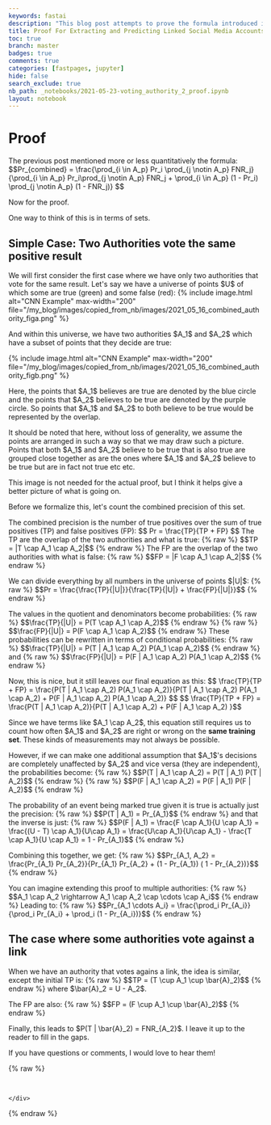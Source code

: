 ```yaml
---
keywords: fastai
description: "This blog post attempts to prove the formula introduced in 'Extracting and Predicting Linked Social Media Accounts'"
title: Proof For Extracting and Predicting Linked Social Media Accounts
toc: true
branch: master
badges: true
comments: true
categories: [fastpages, jupyter]
hide: false
search_exclude: true
nb_path: _notebooks/2021-05-23-voting_authority_2_proof.ipynb
layout: notebook
---
```


<!--
#################################################
### THIS FILE WAS AUTOGENERATED! DO NOT EDIT! ###
#################################################
# file to edit: _notebooks/2021-05-23-voting_authority_2_proof.ipynb
-->

<div class="container" id="notebook-container">
        
<div class="cell border-box-sizing text_cell rendered"><div class="inner_cell">
<div class="text_cell_render border-box-sizing rendered_html">
<h1 id="Proof">Proof<a class="anchor-link" href="#Proof"> </a></h1><p>The previous post mentioned more or less quantitatively the formula:
$$Pr_{combined} = \frac{\prod_{i \in A_p} Pr_i \prod_{j \notin A_p} FNR_j}
{\prod_{i \in A_p} Pr_i\prod_{j \notin A_p} FNR_j + \prod_{i \in A_p} (1 - Pr_i) \prod_{j \notin A_p} (1 - FNR_j)}
$$</p>
<p>Now for the proof.</p>
<p>One way to think of this is in terms of sets.</p>

</div>
</div>
</div>
<div class="cell border-box-sizing text_cell rendered"><div class="inner_cell">
<div class="text_cell_render border-box-sizing rendered_html">
<h2 id="Simple-Case:-Two-Authorities-vote-the-same-positive-result">Simple Case: Two Authorities vote the same positive result<a class="anchor-link" href="#Simple-Case:-Two-Authorities-vote-the-same-positive-result"> </a></h2><p>We will first consider the first case where we have only two authorities that vote for the same result. Let's say we have a universe of points $U$ of which some are true (green) and some false (red):
{% include image.html alt="CNN Example" max-width="200" file="/my_blog/images/copied_from_nb/images/2021_05_16_combined_authority_figa.png" %}</p>
<p>And within this universe, we have two authorities $A_1$ and $A_2$ which have a subset of points that they decide are true:</p>
<p>{% include image.html alt="CNN Example" max-width="200" file="/my_blog/images/copied_from_nb/images/2021_05_16_combined_authority_figb.png" %}</p>
<p>Here, the points that $A_1$ believes are true are denoted by the blue circle and the points that $A_2$ believes to be true are denoted by the purple circle. So points that $A_1$ and $A_2$ to both believe to be true would be represented by the overlap.</p>
<p>It should be noted that here, without loss of generality, we assume the points are arranged in such a way so that we may draw such a picture. Points that both $A_1$ and $A_2$ believe to be true that is also true are grouped close together as are the ones where $A_1$ and $A_2$ believe to be true but are in fact not true etc etc.</p>
<p>This image is not needed for the actual proof, but I think it helps give a better picture of what is going on.</p>

</div>
</div>
</div>
<div class="cell border-box-sizing text_cell rendered"><div class="inner_cell">
<div class="text_cell_render border-box-sizing rendered_html">
<p>Before we formalize this, let's count the combined precision of this set.</p>
<p>The combined precision is the number of true positives over the sum of true positives (TP) and false positives (FP):
$$
Pr = \frac{TP}{TP + FP}
$$
The TP are the overlap of the two authorities and what is true:
{% raw %}
$$TP = |T \cap A_1 \cap A_2|$$
{% endraw %}
The FP are the overlap of the two authorities with what is false:
{% raw %}
$$FP = |F \cap A_1 \cap A_2|$$
{% endraw %}</p>
<p>We can divide everything by all numbers in the universe of points $|U|$:
{% raw %}
$$Pr = \frac{\frac{TP}{|U|}}{\frac{TP}{|U|} + \frac{FP}{|U|}}$$
{% endraw %}</p>
<p>The values in the quotient and denominators become probabilities:
{% raw %}
$$\frac{TP}{|U|} = P(T \cap A_1 \cap A_2)$$
{% endraw %}
{% raw %}
$$\frac{FP}{|U|} = P(F \cap A_1 \cap A_2)$$
{% endraw %}
These probabilities can be rewritten in terms of conditional probabilities:
{% raw %}
$$\frac{TP}{|U|} = P(T | A_1 \cap A_2) P(A_1 \cap A_2)$$
{% endraw %}
and
{% raw %}
$$\frac{FP}{|U|} = P(F | A_1 \cap A_2) P(A_1 \cap A_2)$$
{% endraw %}</p>
<p>Now, this is nice, but it still leaves our final equation as this:
$$
\frac{TP}{TP + FP} = \frac{P(T | A_1 \cap A_2) P(A_1 \cap A_2)}{P(T | A_1 \cap A_2) P(A_1 \cap A_2) + P(F | A_1 \cap A_2) P(A_1 \cap A_2)}
$$
$$
\frac{TP}{TP + FP} = \frac{P(T | A_1 \cap A_2)}{P(T | A_1 \cap A_2) + P(F | A_1 \cap A_2) }$$</p>
<p>Since we have terms like $A_1 \cap A_2$, this equation still requires us to count how often $A_1$ and $A_2$ are right or wrong on the <strong>same training set</strong>. These kinds of measurements may not always be possible.</p>

</div>
</div>
</div>
<div class="cell border-box-sizing text_cell rendered"><div class="inner_cell">
<div class="text_cell_render border-box-sizing rendered_html">
<p>However, if we can make one additional assumption that $A_1$'s decisions are completely unaffected by $A_2$ and vice versa (they are independent), the probabilities become:
{% raw %}
$$P(T | A_1 \cap A_2) = P(T | A_1) P(T | A_2)$$
{% endraw %}
{% raw %}
$$P(F | A_1 \cap A_2) = P(F | A_1) P(F | A_2)$$
{% endraw %}</p>
<p>The probability of an event being marked true given it is true is actually just the precision:
{% raw %}
$$P(T | A_1) = Pr_{A_1}$$
{% endraw %}
and that the inverse is just:
{% raw %}
$$P(F | A_1) = \frac{F \cap A_1}{U \cap A_1} = \frac{(U - T) \cap A_1}{U\cap A_1} = \frac{U\cap A_1}{U\cap A_1} - \frac{T \cap A_1}{U \cap A_1} = 1 - Pr_{A_1}$$
{% endraw %}</p>
<p>Combining this together, we get:
{% raw %}
$$Pr_{A_1, A_2} = \frac{Pr_{A_1} Pr_{A_2}}{Pr_{A_1} Pr_{A_2} + (1 - Pr_{A_1}) ( 1 - Pr_{A_2})}$$
{% endraw %}</p>

</div>
</div>
</div>
<div class="cell border-box-sizing text_cell rendered"><div class="inner_cell">
<div class="text_cell_render border-box-sizing rendered_html">
<p>You can imagine extending this proof to multiple authorities:
{% raw %}
$$A_1 \cap A_2 \rightarrow A_1 \cap A_2 \cap \cdots \cap A_i$$
{% endraw %}
Leading to:
{% raw %}
$$Pr_{A_1 \cdots A_i} = \frac{\prod_i Pr_{A_i}}{\prod_i Pr_{A_i} + \prod_i (1 - Pr_{A_i})}$$
{% endraw %}</p>

</div>
</div>
</div>
<div class="cell border-box-sizing text_cell rendered"><div class="inner_cell">
<div class="text_cell_render border-box-sizing rendered_html">
<h2 id="The-case-where-some-authorities-vote-against-a-link">The case where some authorities vote against a link<a class="anchor-link" href="#The-case-where-some-authorities-vote-against-a-link"> </a></h2><p>When we have an authority that votes agains a link, the 
idea is similar, except the initial TP is:
{% raw %}
$$TP = (T \cup A_1 \cup \bar{A}_2)$$
{% endraw %}
where $\bar{A}_2 = U - A_2$.</p>
<p>The FP are also:
{% raw %}
$$FP = (F \cup A_1 \cup \bar{A}_2)$$
{% endraw %}</p>
<p>Finally, this leads to $P(T | \bar{A}_2) = FNR_{A_2}$.
I leave it up to the reader to fill in the gaps.</p>

</div>
</div>
</div>
<div class="cell border-box-sizing text_cell rendered"><div class="inner_cell">
<div class="text_cell_render border-box-sizing rendered_html">
<p>If you have questions or comments, I would love to hear them!</p>

</div>
</div>
</div>
    {% raw %}
    
<div class="cell border-box-sizing code_cell rendered">
<div class="input">

<div class="inner_cell">
    <div class="input_area">
<div class=" highlight hl-ipython3"><pre><span></span>
</pre></div>

    </div>
</div>
</div>

</div>
    {% endraw %}

</div>
 

